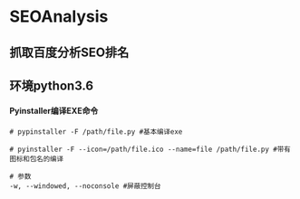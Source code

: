 # SEOAnalysis

## 抓取百度分析SEO排名

## 环境python3.6

#### Pyinstaller编译EXE命令
```
# pypinstaller -F /path/file.py #基本编译exe

# pyinstaller -F --icon=/path/file.ico --name=file /path/file.py #带有图标和包名的编译

# 参数
-w, --windowed, --noconsole #屏蔽控制台


```

